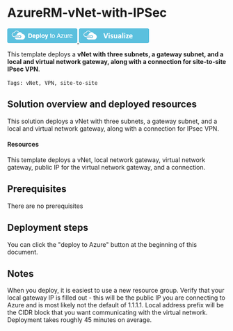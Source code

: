 # AzureRM-vNet-with-IPSec

<a href="https://portal.azure.com/#create/Microsoft.Template/uri/https%3A%2F%2Fraw.githubusercontent.com%2Foradcliffe%2FAzureRM-vNet-with-IPSec%2Fmaster%2Fazuredeploy.json" target="_blank">
<img src="https://raw.githubusercontent.com/Azure/azure-quickstart-templates/master/1-CONTRIBUTION-GUIDE/images/deploytoazure.png"/>
</a>
<a href="http://armviz.io/#/?load=https%3A%2F%2Fraw.githubusercontent.com%2Foradcliffe%2FAzureRM-vNet-with-IPSec%2Fmaster%2Fazuredeploy.json" target="_blank">
<img src="https://raw.githubusercontent.com/Azure/azure-quickstart-templates/master/1-CONTRIBUTION-GUIDE/images/visualizebutton.png"/>
</a>

This template deploys a **vNet with three subnets, a gateway subnet, and a local and virtual network gateway, along with a connection for site-to-site IPsec VPN**.

`Tags: vNet, VPN, site-to-site`

## Solution overview and deployed resources

This solution deploys a vNet with three subnets, a gateway subnet, and a local and virtual network gateway, along with a connection for IPsec VPN.

#### Resources

This template deploys a vNet, local network gateway, virtual network gateway, public IP for the virtual network gateway, and a connection.

## Prerequisites

There are no prerequisites

## Deployment steps

You can click the "deploy to Azure" button at the beginning of this document.

## Notes
When you deploy, it is easiest to use a new resource group.  Verify that your local gateway IP is filled out - this will be the public IP you are connecting to Azure and is most likely not the default of 1.1.1.1.  Local address prefix will be the CIDR block that you want communicating with the virtual network.  Deployment takes roughly 45 minutes on average.



